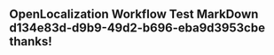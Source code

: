<properties
ms.topic="hero-topic"
ms.test1="hero-topic"
ms.test2="test"/>

## OpenLocalization Workflow Test MarkDown d134e83d-d9b9-49d2-b696-eba9d3953cbe thanks!
